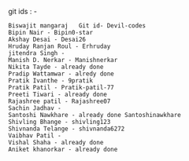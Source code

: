 git ids : -

    Biswajit mangaraj   Git id- Devil-codes
    Bipin Nair - Bipin0-star
    Akshay Desai - Desai26
    Hruday Ranjan Roul - Erhruday
    jitendra Singh -
    Manish D. Nerkar - Manishnerkar
    Nikita Tayde - already done
    Pradip Wattamwar - alredy done
    Pratik Ivanthe - 9pratik
    Pratik Patil - Pratik-patil-77
    Preeti Tiwari - already done
    Rajashree patil - Rajashree07
    Sachin Jadhav - 
    Santoshi Nawkhare - already done Santoshinawkhare
    Shivling Bhange - shivling123
    Shivnanda Telange - shivnanda6272
    Vaibhav Patil - 
    Vishal Shaha - already done
    Aniket khanorkar - already done


